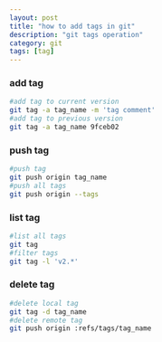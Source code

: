 ```yaml
---
layout: post
title: "how to add tags in git"
description: "git tags operation"
category: git
tags: [tag]
---
```



### add tag

```bash
#add tag to current version
git tag -a tag_name -m 'tag comment'
#add tag to previous version
git tag -a tag_name 9fceb02
```


### push tag

```bash
#push tag
git push origin tag_name
#push all tags
git push origin --tags
```


### list tag

```bash
#list all tags
git tag
#filter tags
git tag -l 'v2.*'
```


### delete tag

```bash
#delete local tag
git tag -d tag_name 
#delete remote tag
git push origin :refs/tags/tag_name
```